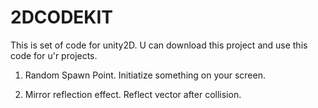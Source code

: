 # 2DCODEKIT
This is set of code for unity2D.
U can download this project and use this code for u'r projects.

1) Random Spawn Point.
Initiatize something on your screen.

2) Mirror reflection effect.
Reflect vector after collision.
